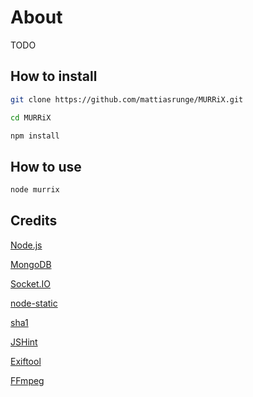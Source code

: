 # About

TODO


## How to install

```bash
git clone https://github.com/mattiasrunge/MURRiX.git

cd MURRiX

npm install
```

## How to use

```bash
node murrix
```

## Credits

[Node.js](http://nodejs.org/)

[MongoDB](http://www.mongodb.org/)

[Socket.IO](http://socket.io/)

[node-static](https://github.com/cloudhead/node-static)

[sha1](https://github.com/pvorb/node-sha1)

[JSHint](http://www.jshint.com/)

[Exiftool](http://owl.phy.queensu.ca/~phil/exiftool/)

[FFmpeg](http://ffmpeg.org/)
